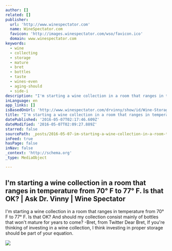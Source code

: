 ```yaml
---
author: []
related: []
publisher:
  url: 'http://www.winespectator.com'
  name: WineSpectator.com
  favicon: 'http://images.winespectator.com/wso/favicon.ico'
  domain: www.winespectator.com
keywords:
  - wine
  - collecting
  - storage
  - mature
  - bret
  - bottles
  - taste
  - wines-even
  - aging-should
  - side-i
description: "I'm starting a wine collection in a room that ranges in temperature from 70° F to 77° F. Is that OK? And should my collection consist mainly of bottles that won't mature for years to come? -Bret, from Twitter Dear Bret, If you're thinking of investing in a wine collection, I think investing in proper storage should be part of your equation."
inLanguage: en
app_links: []
isBasedOnUrl: 'http://www.winespectator.com/drvinny/show/id/Wine-Storage-Temperatures-53124'
title: "I'm starting a wine collection in a room that ranges in temperature from 70° F to 77° F. Is that OK? | Ask Dr. Vinny | Wine Spectator"
datePublished: '2016-05-07T02:17:46.609Z'
dateModified: '2016-05-07T02:09:27.889Z'
starred: false
sourcePath: _posts/2016-05-07-im-starting-a-wine-collection-in-a-room-that-ranges-in-temp.md
inFeed: true
hasPage: false
inNav: false
_context: 'http://schema.org'
_type: MediaObject

---
```

<article style=""><h1>I'm starting a wine collection in a room that ranges in temperature from 70° F to 77° F. Is that OK? | Ask Dr. Vinny | Wine Spectator</h1><p>I'm starting a wine collection in a room that ranges in temperature from 70° F to 77° F. Is that OK? And should my collection consist mainly of bottles that won't mature for years to come? -Bret, from Twitter Dear Bret, If you're thinking of investing in a wine collection, I think investing in proper storage should be part of your equation.</p><img src="http://assets.mshanken.com/wso/drVinny.gif" /></article>